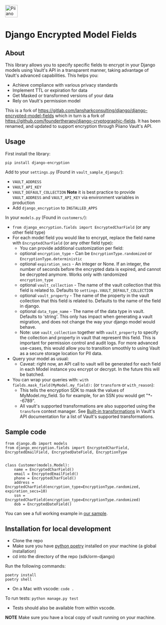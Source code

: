<p>
  <a href="https://piiano.com/pii-data-privacy-vault/">
    <picture>
      <source media="(prefers-color-scheme: dark)" srcset="https://piiano.com/docs/img/logo-developers-dark.svg">
      <source media="(prefers-color-scheme: light)" srcset="https://piiano.com/wp-content/uploads/piiano-logo-developers.png">
      <img alt="Piiano Vault" src="https://piiano.com/wp-content/uploads/piiano-logo-developers.png" height="40" />
    </picture>
  </a>
</p>

# Django Encrypted Model Fields

## About

This library allows you to specify specific fields to encrypt in your Django models using Vault's API in a transparent manner, taking advantage of Vault's advanced capabilities.
This helps you:
* Achieve compliance with various privacy standards
* Implement TTL or expiration for data
* Get Masked or transformed versions of your data
* Rely on Vault's permission model


This is a fork of
<https://gitlab.com/lansharkconsulting/django/django-encrypted-model-fields> which in turn is a fork of <https://github.com/foundertherapy/django-cryptographic-fields>. It has
been renamed, and updated to support encryption through Piiano Vault's API.

## Usage

First install the library:
```commandLine 
pip install django-encryption
```

Add to your `settings.py` (Found in ```vault_sample_django/```):
  * `VAULT_ADDRESS`
  * `VAULT_API_KEY`
  * `VAULT_DEFAULT_COLLECTION`
  **Note** it is best practice to provide `VAULT_ADDRESS` and `VAULT_API_KEY` via environment variables in production 
  * Add `django_encryption` to `INSTALLED_APPS`

In your `models.py` (Found in ```customers/```):
  * `from django_encryption.fields import EncryptedCharField` (or any other field type)
  * For each model field you would like to encrypt, replace the field name with `EncryptedCharField` (or any other field type):
    * You can provide additional customization per field:
    * optional `encryption_type` - Can be `EncryptionType.randomized` or `EncryptionType.deterministic`
    * optional `expiration_secs` - An integer or None. If an integer, the number of seconds before the encrypted data is expired, and cannot be decrypted anymore. Works only with randomized `encryption_type`
    * optional `vault_collection` - The name of the vault collection that this field is related to. Defaults to `settings.VAULT_DEFAULT_COLLECTION`
    * optional `vault_property` - The name of the property in the vault collection that this field is related to. Defaults to the name of the field in django.
    * optional `data_type_name` - The name of the data type in vault. Defaults to 'string'. This only has impact when generating a vault migration, and does not change the way your django model would behave.
    * Note: use `vault_collection` together with `vault_property` to specify the collection and property in vault that represent this field. This is important for permission control and audit logs. For more advanced use-cases, this would allow you to transition smoothly to using Vault as a secure storage location for PII data.
  * Query your model as usual:
    * Caveat: right now, an API call to vault will be generated for each field in each Model instance you encrypt or decrypt. In the future this will be batched.
  * You can wrap your queries with: `with fields.mask_field(MyModel.my_field):` (or `transform` or `with_reason`):
    * This tells the encryption SDK to mask the values of MyModel.my_field. So for example, for an SSN you would get "***-**-6789". 
    * All vault's supported transformations are also supported using the `transform` context manager. See [Built-in transformations](https://piiano.com/docs/guides/manage-transformations/built-in-transformations) in Vault's API documentation for a list of Vault's supported transformations.

## Sample code

```
from django.db import models
from django_encryption.fields import EncryptedCharField, EncryptedEmailField, EncryptedDateField, EncryptionType


class Customer(models.Model):
    name = EncryptedCharField()
    email = EncryptedEmailField()
    phone = EncryptedCharField()
    address = EncryptedCharField(encryption_type=EncryptionType.randomized, expiration_secs=10)
    ssn = EncryptedCharField(encryption_type=EncryptionType.randomized)
    dob = EncryptedDateField()
```

You can see a full working example in [our sample](https://github.com/piiano/vault-sdk-python/blob/af26c121a9912f97c9ba72f296071600c255023e/examples/django-encryption-example).

## Installation for local development

* Clone the repo
* Make sure you have [python poetry](https://python-poetry.org/) installed on your machine (a global installation)
* cd into the directory of the repo (sdk/orm-django)

Run the following commands:
```commandline
poetry install
poetry shell
```
  * On a Mac with vscode: `code .`

To run tests: `python manage.py test`
  * Tests should also be available from within vscode.

**NOTE** Make sure you have a local copy of vault running on your machine.
